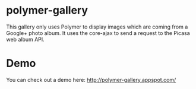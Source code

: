 polymer-gallery
===============

This gallery only uses Polymer to display images which are coming from a Google+ photo album. It uses the core-ajax to send a request to the Picasa web album API. 


Demo
====

You can check out a demo here: http://polymer-gallery.appspot.com/
